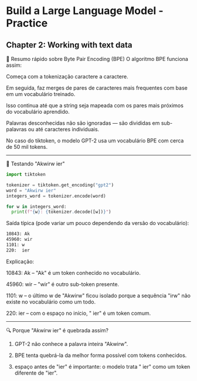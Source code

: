 # Build a Large Language Model - Practice

## Chapter 2: Working with text data

📌 Resumo rápido sobre Byte Pair Encoding (BPE)
O algoritmo BPE funciona assim:

Começa com a tokenização caractere a caractere.

Em seguida, faz merges de pares de caracteres mais frequentes com base em um vocabulário treinado.

Isso continua até que a string seja mapeada com os pares mais próximos do vocabulário aprendido.

Palavras desconhecidas não são ignoradas — são divididas em sub-palavras ou até caracteres individuais.

No caso do tiktoken, o modelo GPT-2 usa um vocabulário BPE com cerca de 50 mil tokens.

---

🧪 Testando "Akwirw ier"

```python
import tiktoken

tokenizer = tiktoken.get_encoding("gpt2")
word = "Akwirw ier"
integers_word = tokenizer.encode(word)

for w in integers_word:
  print(f"{w}: {tokenizer.decode([w])}")
```

Saída típica (pode variar um pouco dependendo da versão do vocabulário):

```bash
10843: Ak
45960: wir
1101: w
220:  ier
```

Explicação:

10843: Ak – "Ak" é um token conhecido no vocabulário.

45960: wir – "wir" é outro sub-token presente.

1101: w – o último w de "Akwirw" ficou isolado porque a sequência "irw" não existe no vocabulário como um todo.

220: ier – com o espaço no início, " ier" é um token comum.

---

🔍 Porque "Akwirw ier" é quebrada assim?

1. GPT-2 não conhece a palavra inteira "Akwirw".

2. BPE tenta quebrá-la da melhor forma possível com tokens conhecidos.

3. espaço antes de "ier" é importante: o modelo trata " ier" como um token diferente de "ier".
